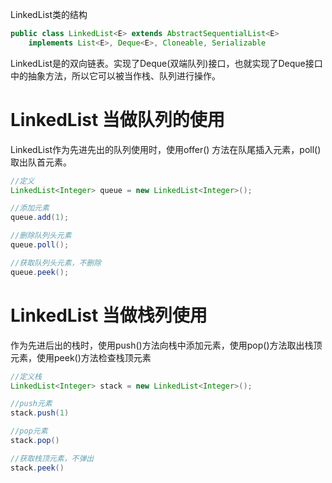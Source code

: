 LinkedList类的结构
```java
public class LinkedList<E> extends AbstractSequentialList<E> 
	implements List<E>, Deque<E>, Cloneable, Serializable
```

LinkedList是的双向链表。实现了Deque(双端队列)接口，也就实现了Deque接口中的抽象方法，所以它可以被当作栈、队列进行操作。

# LinkedList 当做队列的使用
LinkedList作为先进先出的队列使用时，使用offer() 方法在队尾插入元素，poll()取出队首元素。
```java
//定义
LinkedList<Integer> queue = new LinkedList<Integer>();

//添加元素
queue.add(1);

//删除队列头元素
queue.poll();

//获取队列头元素，不删除
queue.peek();

```
# LinkedList 当做栈列使用
作为先进后出的栈时，使用push()方法向栈中添加元素，使用pop()方法取出栈顶元素，使用peek()方法检查栈顶元素
```java
//定义栈
LinkedList<Integer> stack = new LinkedList<Integer>();

//push元素
stack.push(1)

//pop元素
stack.pop()

//获取栈顶元素，不弹出
stack.peek()

```
